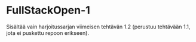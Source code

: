 # FullStackOpen-1
Sisältää vain harjoitussarjan viimeisen tehtävän 1.2 (perustuu tehtävään 1.1, jota ei puskettu repoon erikseen).  
